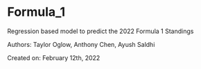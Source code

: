 # Formula_1
Regression based model to predict the 2022 Formula 1 Standings
<p> Authors: Taylor Oglow, Anthony Chen, Ayush Saldhi <p>
<p> Created on: February 12th, 2022 <p>
